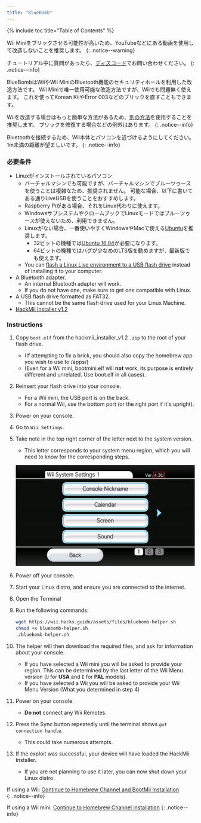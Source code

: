 ```yaml
---
title: "BlueBomb"
---
```


{% include toc title="Table of Contents" %}

Wii Miniをブリックさせる可能性が高いため、YouTubeなどにある動画を使用して改造しないことを推奨します。
{: .notice--warning}

チュートリアル中に質問があったら、[ディスコード](https://discord.gg/6ryxnkS)でお問い合わせください。
{: .notice--info}

BlueBombはWiiやWii MiniのBluetooth機能のセキュリティホールを利用した改造方法です。 Wii Miniで唯一使用可能な改造方法ですが、Wiiでも問題無く使えます。 これを使ってKorean KiiやError 003などのブリックを直すこともできます。

Wiiを改造する場合はもっと簡単な方法があるため、[別の方法](get-started)を使用することを推奨します。 ブリックを修復する場合などの例外はあります。
{: .notice--info}

Bluetoothを接続するため、Wii本体とパソコンを近づけるようにしてください。1m未満の距離が望ましいです。
{: .notice--info}

### 必要条件

* Linuxがインストールされているパソコン
    * バーチャルマシンでも可能ですが、バーチャルマシンでブルーツゥースを使うことは複雑なため、推奨されません。 可能な場合、以下に書いてある通りLiveUSBを使うことをおすすめします。
    * Raspberry Piがある場合、それをLinux代わりに使えます。
    * WindowsサブシステムやクロームブックでLinuxモードではブルーツゥースが使えないため、利用できません。
    * Linuxがない場合、一番使いやすくWindowsやMacで使える[Ubuntu](https://ubuntu.com/download/desktop)を推奨します。
        * 32ビットの機種では[Ubuntu 16.04](http://releases.ubuntu.com/16.04/)が必要になります。
        * 64ビットの機種ではバグが少なめのLTS版を勧めますが、最新版でも使えます。
    * You can [flash a Linux Live environment to a USB flash drive](https://ubuntu.com/tutorials/tutorial-create-a-usb-stick-on-windows#1-overview) instead of installing it to your computer.
* A Bluetooth adapter.
    * An internal Bluetooth adapter will work.
    * If you do not have one, make sure to get one compatible with Linux.
* A USB flash drive formatted as FAT32.
    * This cannot be the same flash drive used for your Linux Machine.
* [HackMii Installer v1.2](https://bootmii.org/download/)

### Instructions

1. Copy `boot.elf` from the hackmii_installer_v1.2 `.zip` to the root of your flash drive.
    + (If attempting to fix a brick, you should also copy the homebrew app you wish to use to /apps/)
    + (Even for a Wii mini, bootmini.elf will **not** work, its purpose is entirely different and unrelated. Use boot.elf in all cases).
1. Reinsert your flash drive into your console.
    + For a Wii mini, the USB port is on the back.
    + For a normal Wii, use the bottom port (or the right port if it's upright).
1. Power on your console.
1. Go to `Wii Settings`.
1. Take note in the top right corner of the letter next to the system version.
    + This letter corresponds to your system menu region, which you will need to know for the corresponding steps.

    ![Wii Region](/images/wii/SystemMenuVersion.png)

1. Power off your console.
1. Start your Linux distro, and ensure you are connected to the internet.
1. Open the Terminal
1. Run the following commands:

    ```bash
    wget https://wii.hacks.guide/assets/files/bluebomb-helper.sh
    chmod +x bluebomb-helper.sh
    ./bluebomb-helper.sh
    ```

1. The helper will then download the required files, and ask for information about your console.
    + If you have selected a Wii mini you will be asked to provide your region. This can be determined by the last letter of the Wii Menu version (`U` for **USA** and `E` for **PAL** models).
    + If you have selected a Wii you will be asked to provide your Wii Menu Version (What you determined in step 4)
1. Power on your console.
    + **Do not** connect any Wii Remotes.
1. Press the Sync button repeatedly until the terminal shows `got connection handle`.
    + This could take numerous attempts.
1. If the exploit was successful, your device will have loaded the HackMii Installer.
    + If you are not planning to use it later, you can now shut down your Linux distro.

If using a Wii: [Continue to Homebrew Channel and BootMii Installation](hbc)<br>
{: .notice--info}

If using a Wii mini: [Continue to Homebrew Channel installation](hbc-mini)
{: .notice--info}
